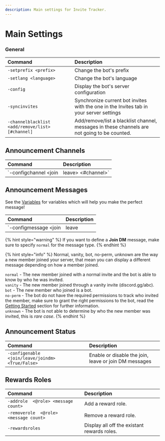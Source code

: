 ```yaml
---
description: Main settings for Invite Tracker.
---
```


# Main Settings

### General

| Command | Description |
| :--- | :--- |
| `-setprefix <prefix>` | Change the bot's prefix |
| `-setlang <language>` | Change the bot's language |
| `-config` | Display the bot's server configuration |
| `-syncinvites` | Synchronize current bot invites with the one in the Invites tab in your server settings |
| `-channelblacklist  <add/remove/list> [#channel]` | Add/remove/list a blacklist channel, messages in these channels are not going to be counted. |

## Announcement Channels

| Command | Description |
| :--- | :--- |
| `-configchannel  <join | leave> <#channel>` | Set the channel where join or leave messages will be sent |

## Announcement Messages

See the [Variables](https://docs.invite-tracker.com/invite-tracker/variables) for variables which will help you make the perfect message!

| Command | Description |
| :--- | :--- |
| `-configmessage <join | leave | joindm> <normal | vanity | bot | no-perm | unknown> <message>` | Set the join, leave or join DM message for each type |

{% hint style="warning" %}
If you want to define a **Join DM** message, make sure to specify `normal` for the message type.
{% endhint %}

{% hint style="info" %}
Normal, vanity, bot, no-perm, unknown are the way a new member joined your server, that mean you can display a different message depending on how a member joined.

`normal` - The new member joined with a normal invite and the bot is able to know by who he was invited.  
`vanity` - The new member joined through a vanity invite \(discord.gg/abc\).  
`bot` - The new member who joined is a bot.  
`no-perm` - The bot do not have the required permissions to track who invited the member, make sure to grant the right permissions to the bot, read the [Getting Started](https://docs.invite-tracker.com/#getting-started) section for further information.  
`unknown` - The bot is not able to determine by who the new member was invited, this is _rare case_.
{% endhint %}

## Announcement Status

| Command | Description |
| :--- | :--- |
|  `-configenable <join/leave/joindm> <True/False>` | Enable or disable the join, leave or join DM messages |

## Rewards Roles

| Command | Description |
| :--- | :--- |
| `-addrole  <@role> <message count>` | Add a reward role. |
| `-removerole  <@role> <message count>` | Remove a reward role. |
| `-rewardsroles` | Display all off the existant rewards roles. |

